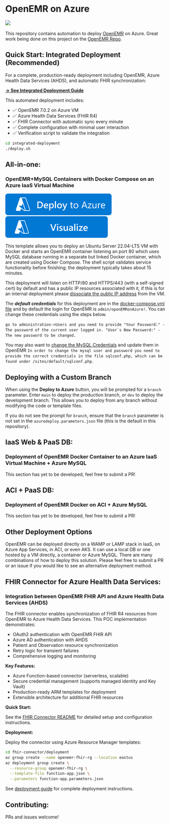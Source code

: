 # OpenEMR on Azure
<img src="https://www.prlog.org/12704630-openemr-logo.png">

This repository contains automation to deploy [OpenEMR](https://www.open-emr.org/) on Azure. Great work being done on this project on the [OpenEMR Repo](https://github.com/openemr/openemr).

## Quick Start: Integrated Deployment (Recommended)

For a complete, production-ready deployment including OpenEMR, Azure Health Data Services (AHDS), and automatic FHIR synchronization:

**[→ See Integrated Deployment Guide](integrated-deployment/README.md)**

This automated deployment includes:
- ✅ OpenEMR 7.0.2 on Azure VM
- ✅ Azure Health Data Services (FHIR R4)
- ✅ FHIR Connector with automatic sync every minute
- ✅ Complete configuration with minimal user interaction
- ✅ Verification script to validate the integration

```bash
cd integrated-deployment
./deploy.sh
```

## All-in-one:
### OpenEMR+MySQL Containers with Docker Compose on an Azure IaaS Virtual Machine

[//]: # (The short URLs below are to show impact of this solution by tracking number of deployments. You can use the direct link if you wish - https://portal.azure.com/#create/Microsoft.Template/uri/https%3A%2F%2Fraw.githubusercontent.com%2Fmatthansen0%2Fazure-openemr%2Fmain%2Fall-in-one%2Fazuredeploy.json)

[![Deploy To Azure](https://raw.githubusercontent.com/Azure/azure-quickstart-templates/master/1-CONTRIBUTION-GUIDE/images/deploytoazure.svg?sanitize=true)](https://portal.azure.com/#create/Microsoft.Template/uri/https%3A%2F%2Fraw.githubusercontent.com%2Fmatthansen0%2Fazure-openemr%2Fmain%2Fall-in-one%2Fazuredeploy.json)
[![Visualize](https://raw.githubusercontent.com/Azure/azure-quickstart-templates/master/1-CONTRIBUTION-GUIDE/images/visualizebutton.svg?sanitize=true)](http://armviz.io/#/?load=https%3A%2F%2Fraw.githubusercontent.com%2Fmatthansen0%2Fazure-openemr%2Fmain%2Fall-in-one%2Fazuredeploy.json)
	

This template allows you to deploy an Ubuntu Server 22.04-LTS VM with Docker
and starts an OpenEMR container listening an port 80 which uses MySQL database running
in a separate but linked Docker container, which are created using Docker Compose. The shell script validates service functionality before finishing; the deployment typically takes about 15 minutes.

This deployment will listen on HTTP/80 and HTTPS/443 (with a self-signed cert) by default and has a public IP resources associated with it, if this is for an internal deployment please [dissociate the public IP address](https://docs.microsoft.com/en-us/azure/virtual-network/remove-public-ip-address-vm) from the VM.

The ***default credentials*** for this deployment are in the [docker-compose.yml file](all-in-one/docker-compose.yml) and by default the login for OpenEMR is ``admin/openEMRonAzure!``. You can change these credentials using the steps below.

``go to administration->Users and you need to provide "Your Password:" - The password of the current user logged in. "User`s New Password:" - The new password to be changed.`` 

You may also want to [change the MySQL Credentials](https://www.mysqltutorial.org/mysql-changing-password.aspx) and update them in OpenEMR ``In order to change the mysql user and password you need to provide the correct credentials in the file sqlconf.php, which can be found under /sites/default/sqlconf.php``.

## Deploying with a Custom Branch

When using the **Deploy to Azure** button, you will be prompted for a `branch` parameter. Enter `main` to deploy the production branch, or `dev` to deploy the development branch. This allows you to deploy from any branch without modifying the code or template files.

If you do not see the prompt for `branch`, ensure that the `branch` parameter is not set in the `azuredeploy.parameters.json` file (this is the default in this repository).

## IaaS Web & PaaS DB:
### Deployment of OpenEMR Docker Container to an Azure IaaS Virtual Machine + Azure MySQL

This section has yet to be developed, feel free to submit a PR!


## ACI + PaaS DB:
###  Deployment of OpenEMR Docker on ACI + Azure MySQL

This section has yet to be developed, feel free to submit a PR!

## Other Deployment Options

OpenEMR can be deployed directly on a WAMP or LAMP stack in IaaS, on Azure App Services, in ACI, or even AKS. It can use a local DB or one hosted by a VM directly, a container or Azure MySQL. There are many combinations of how to deploy this solution. Please feel free to submit a PR or an issue if you would like to see an alternative deployment method.

## FHIR Connector for Azure Health Data Services:
### Integration between OpenEMR FHIR API and Azure Health Data Services (AHDS)

The FHIR connector enables synchronization of FHIR R4 resources from OpenEMR to Azure Health Data Services. This POC implementation demonstrates:
- OAuth2 authentication with OpenEMR FHIR API
- Azure AD authentication with AHDS
- Patient and Observation resource synchronization
- Retry logic for transient failures
- Comprehensive logging and monitoring

**Key Features:**
- Azure Function-based connector (serverless, scalable)
- Secure credential management (supports managed identity and Key Vault)
- Production-ready ARM templates for deployment
- Extensible architecture for additional FHIR resources

**Quick Start:**

See the [FHIR Connector README](fhir-connector/README.md) for detailed setup and configuration instructions.

**Deployment:**

Deploy the connector using Azure Resource Manager templates:

```bash
cd fhir-connector/deployment
az group create --name openemr-fhir-rg --location eastus
az deployment group create \
  --resource-group openemr-fhir-rg \
  --template-file function-app.json \
  --parameters function-app.parameters.json
```

See [deployment guide](fhir-connector/deployment/README.md) for complete deployment instructions.

## Contributing:

PRs and issues welcome!
